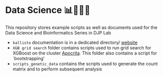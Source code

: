 # Data Science 📊👩🏻‍💻
This repository stores example scripts as well as documents used for the Data Science and Bioinformatics Series in DJP Lab

- `kallisto` documentation is in a dedicated directory/ [website](https://saramasarone.github.io/Running-kallisto-on-Apocrita/)  
- `XGB grid search` folder contains scripts used to run grid search for XGBoost on the cluster [Apocrita](https://docs.hpc.qmul.ac.uk). This folder also contains a script for `bootstrapping'
- `scripts_genetic_data` contains the scripts used to generate the count matrix and to perform subsequent analysis

